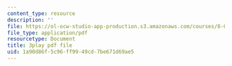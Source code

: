 ```yaml
---
content_type: resource
description: ''
file: https://ol-ocw-studio-app-production.s3.amazonaws.com/courses/8-06-quantum-physics-iii-spring-2018/1a90d86f5c96ff9949cd7be671d69ae5_OZXEb8FxZQ.pdf
file_type: application/pdf
resourcetype: Document
title: 3play pdf file
uid: 1a90d86f-5c96-ff99-49cd-7be671d69ae5
---
```

